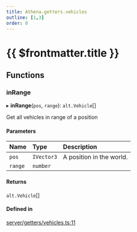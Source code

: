 ```yaml
---
title: Athena.getters.vehicles
outline: [1,3]
order: 0
---
```


# {{ $frontmatter.title }}


## Functions

### inRange

▸ **inRange**(`pos`, `range`): `alt.Vehicle`[]

Get all vehicles in range of a position

#### Parameters

| Name | Type | Description |
| :------ | :------ | :------ |
| `pos` | `IVector3` | A position in the world. |
| `range` | `number` |  |

#### Returns

`alt.Vehicle`[]

#### Defined in

[server/getters/vehicles.ts:11](https://github.com/Stuyk/altv-athena/blob/9c488f0/src/core/server/getters/vehicles.ts#L11)
